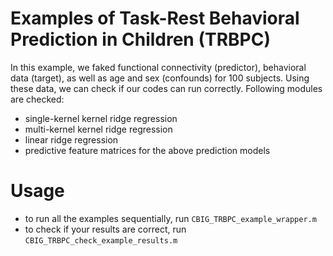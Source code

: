 # Examples of Task-Rest Behavioral Prediction in Children (TRBPC)
In this example, we faked functional connectivity (predictor), behavioral data (target), as well as age and sex (confounds) for 100 subjects.
Using these data, we can check if our codes can run correctly. Following modules are checked:
* single-kernel kernel ridge regression
* multi-kernel kernel ridge regression
* linear ridge regression
* predictive feature matrices for the above prediction models

# Usage
* to run all the examples sequentially, run `CBIG_TRBPC_example_wrapper.m`
* to check if your results are correct, run `CBIG_TRBPC_check_example_results.m`
